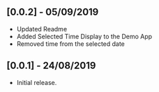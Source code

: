 ## [0.0.2] - 05/09/2019

* Updated Readme 
* Added Selected Time Display to the Demo App
* Removed time from the selected date


## [0.0.1] - 24/08/2019

* Initial release.
